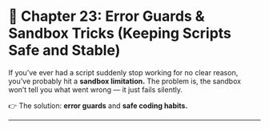 # 📘 Chapter 23: Error Guards & Sandbox Tricks (Keeping Scripts Safe and Stable)

If you’ve ever had a script suddenly stop working for no clear reason, you’ve probably hit a **sandbox limitation.** The problem is, the sandbox won’t tell you what went wrong — it just fails silently.

👉 The solution: **error guards** and **safe coding habits.**

---
